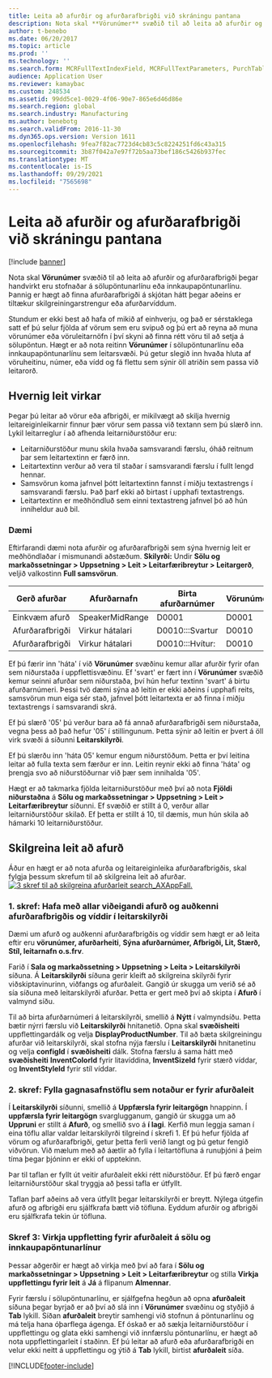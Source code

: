 ```yaml
---
title: Leita að afurðir og afurðarafbrigði við skráningu pantana
description: Nota skal **Vörunúmer** svæðið til að leita að afurðir og afurðarafbrigði þegar handvirkt eru stofnaðar á sölupöntunarlínu eða innkaupapöntunarlínu. Þannig er hægt að finna afurðarafbrigði á skjótan hátt þegar aðeins er tiltækur skilgreiningarstrengur eða afurðarvíddum.
author: t-benebo
ms.date: 06/20/2017
ms.topic: article
ms.prod: ''
ms.technology: ''
ms.search.form: MCRFullTextIndexField, MCRFullTextParameters, PurchTable, PurchTablePart, SalesTable
audience: Application User
ms.reviewer: kamaybac
ms.custom: 248534
ms.assetid: 99dd5ce1-0029-4f06-90e7-865e6d46d86e
ms.search.region: global
ms.search.industry: Manufacturing
ms.author: benebotg
ms.search.validFrom: 2016-11-30
ms.dyn365.ops.version: Version 1611
ms.openlocfilehash: 9fea7f82ac7723d4cb83c5c8224251fd6c43a315
ms.sourcegitcommit: 3b87f042a7e97f72b5aa73bef186c5426b937fec
ms.translationtype: MT
ms.contentlocale: is-IS
ms.lasthandoff: 09/29/2021
ms.locfileid: "7565698"
---
```

# <a name="search-for-products-and-product-variants-during-order-entry"></a>Leita að afurðir og afurðarafbrigði við skráningu pantana

[!include [banner](../includes/banner.md)]

Nota skal **Vörunúmer** svæðið til að leita að afurðir og afurðarafbrigði þegar handvirkt eru stofnaðar á sölupöntunarlínu eða innkaupapöntunarlínu.  Þannig er hægt að finna afurðarafbrigði á skjótan hátt þegar aðeins er tiltækur skilgreiningarstrengur eða afurðarvíddum.

Stundum er ekki best að hafa of mikið af einhverju, og það er sérstaklega satt ef þú selur fjölda af vörum sem eru svipuð og þú ert að reyna að muna vörunúmer eða vöruleitarnöfn í því skyni að finna rétt vöru til að setja á sölupöntun. Hægt er að nota reitinn **Vörunúmer** í sölupöntunarlínu eða innkaupapöntunarlínu sem leitarsvæði. Þú getur slegið inn hvaða hluta af vöruheitinu, númer, eða vídd og fá flettu sem sýnir öll atriðin sem passa við leitarorð.

## <a name="how-search-works"></a>Hvernig leit virkar
Þegar þú leitar að vörur eða afbrigði, er mikilvægt að skilja hvernig leitareiginleikarnir finnur þær vörur sem passa við textann sem þú slærð inn. Lykil leitarreglur í að afhenda leitarniðurstöður eru:

-   Leitarniðurstöður munu skila hvaða samsvarandi færslu, óháð reitnum þar sem leitartextinn er færð inn.
-   Leitartextinn verður að vera til staðar í samsvarandi færslu í fullt lengd hennar.
-   Samsvörun koma jafnvel þótt leitartextinn fannst í miðju textastrengs í samsvarandi færslu. Það þarf ekki að birtast í upphafi textastrengs.
-   Leitartextinn er meðhöndluð sem einni textastreng jafnvel þó að hún inniheldur auð bil.

### <a name="examples"></a>Dæmi

Eftirfarandi dæmi nota afurðir og afurðarafbrigði sem sýna hvernig leit er meðhöndlaðar í mismunandi aðstæðum. **Skilyrði:** Undir **Sölu og markaðssetningar &gt; Uppsetning &gt; Leit &gt; Leitarfæribreytur &gt; Leitargerð**, veljið valkostinn **Full samsvörun**.

| Gerð afurðar     | Afurðarnafn    | Birta afurðarnúmer | Vörunúmer | Grunnstilling |
|------------------|-----------------|------------------------|-------------|---------------|
| Einkvæm afurð | SpeakerMidRange | D0001                  | D0001       | Á ekki við            |
| Afurðarafbrigði  | Virkur hátalari  | D0010:::Svartur         | D0010       | 000005        |
| Afurðarafbrigði  | Virkur hátalari  | D0010:::Hvítur:         | D0010       | Hvítt         |

Ef þú færir inn 'háta' í við **Vörunúmer** svæðinu kemur allar afurðir fyrir ofan sem niðurstaða í uppflettisvæðinu. Ef 'svart' er fært inn í **Vörunúmer** svæðið kemur seinni afurðar sem niðurstaða, því hún hefur textinn 'svart' á birtu afurðarnúmeri. Þessi tvö dæmi sýna að leitin er ekki aðeins í upphafi reits, samsvörun mun eiga sér stað, jafnvel þótt leitartexta er að finna í miðju textastrengs í samsvarandi skrá.  

Ef þú slærð '05' þú verður bara að fá annað afurðarafbrigði sem niðurstaða, vegna þess að það hefur '05' í stillingunum. Þetta sýnir að leitin er þvert á öll virk svæði á síðunni **Leitarskilyrði**.  

Ef þú slærðu inn 'háta 05' kemur engum niðurstöðum. Þetta er því leitina leitar að fulla texta sem færður er inn. Leitin reynir ekki að finna 'háta' og þrengja svo að niðurstöðurnar við þær sem innihalda '05'.  

Hægt er að takmarka fjölda leitarniðurstöður með því að nota **Fjöldi niðurstaðna** á **Sölu og markaðssetningar &gt; Uppsetning &gt; Leit &gt; Leitarfæribreytur** síðunni. Ef svæðið er stillt á 0, verður allar leitarniðurstöður skilað. Ef þetta er stillt á 10, til dæmis, mun hún skila að hámarki 10 leitarniðurstöður.

## <a name="configure-the-product-search"></a>Skilgreina leit að afurð
Áður en hægt er að nota afurða og leitareiginleika afurðarafbrigðis, skal fylgja þessum skrefum til að skilgreina leit að afurðar. [![3 skref til að skilgreina afurðarleit search\_AXAppFall.](./media/3-steps-to-configure-product-search_axappfall.png)](./media/3-steps-to-configure-product-search_axappfall.png)

### <a name="step-1-include-all-the-relevant-product-and-product-variant-identifiers-and-dimensions-in-the-search-criteria"></a>1. skref: Hafa með allar viðeigandi afurð og auðkenni afurðarafbrigðis og víddir í leitarskilyrði

Dæmi um afurð og auðkenni afurðarafbrigðis og víddir sem hægt er að leita eftir eru **vörunúmer, afurðarheiti**, **Sýna afurðarnúmer, Afbrigði, Lit, Stærð, Stíl, leitarnafn o.s.frv**.  

Farið í **Sala og markaðssetning &gt; Uppsetning &gt; Leita &gt; Leitarskilyrði** síðuna. Á **Leitarskilyrði** síðuna gerir kleift að skilgreina skilyrði fyrir viðskiptavinurinn, viðfangs og afurðaleit. Gangið úr skugga um verið sé að sía síðuna með leitarskilyrði afurðar. Þetta er gert með því að skipta í **Afurð** í valmynd síðu.  

Til að birta afurðarnúmeri á leitarskilyrði, smellið á **Nýtt** í valmyndsíðu. Þetta bætir nýrri færslu við **Leitarskilyrði** hnitanetið. Opna skal **svæðisheiti** uppflettingardálk og velja **DisplayProductNumber**. Til að bæta skilgreiningu afurðar við leitarskilyrði, skal stofna nýja færslu í **Leitarskilyrði** hnitanetinu og velja **configId** í **svæðisheiti** dálk. Stofna færslu á sama hátt með **svæðisheiti** **InventColorId** fyrir litavíddina, **InventSizeId** fyrir stærð víddar, og **InventStyleId** fyrir stíl víddar.

### <a name="step-2-populate-the-database-table-that-is-used-for-product-search"></a>2. skref: Fylla gagnasafnstöflu sem notaður er fyrir afurðaleit

Í **Leitarskilyrði** síðunni, smellið á **Uppfærsla fyrir leitargögn** hnappinn. Í **uppfærsla fyrir leitargögn** svarglugganum, gangið úr skugga um að **Uppruni** er stillt á **Afurð**, og smellið svo á **í lagi**. Kerfið mun leggja saman í eina töflu allar valdar leitarskilyrði tilgreind í skrefi 1. Ef þú hefur fjölda af vörum og afurðarafbrigði, getur þetta ferli verið langt og þú getur fengið viðvörun. Við mælum með að áætlir að fylla í leitartöfluna á runuþjóni á þeim tíma þegar þjóninn er ekki of upptekinn.  

Þar til taflan er fyllt út veitir afurðaleit ekki rétt niðurstöður. Ef þú færð engar leitarniðurstöður skal tryggja að þessi tafla er útfyllt.  

Taflan þarf aðeins að vera útfyllt þegar leitarskilyrði er breytt. Nýlega útgefin afurð og afbrigði eru sjálfkrafa bætt við töfluna. Eyddum afurðir og afbrigði eru sjálfkrafa tekin úr töfluna.

### <a name="step-3-enable-the-lookup-for-product-search-on-sales-and-purchase-order-lines"></a>Skref 3: Virkja uppfletting fyrir afurðaleit á sölu og innkaupapöntunarlínur

Þessar aðgerðir er hægt að virkja með því að fara í **Sölu og markaðssetningar &gt; Uppsetning &gt; Leit &gt; Leitarfæribreytur** og stilla **Virkja uppflettingu fyrir leit** á **Já** á flipanum **Almennar**.  

Fyrir færslu í sölupöntunarlínu, er sjálfgefna hegðun að opna **afurðaleit** síðuna þegar byrjað er að því að slá inn í **Vörunúmer** svæðinu og styðjið á **Tab** lykill. Síðan **afurðaleit** breytir samhengi við stofnun á pöntunarlínu og má telja hana óþarflega ágenga. Ef óskað er að sækja leitarniðurstöður í uppflettingu og glata ekki samhengi við innfærslu pöntunarlínu, er hægt að nota uppflettingarleit í staðinn. Ef þú leitar að afurð eða afurðarafbrigði en velur ekki neitt á uppflettingu og ýtið á **Tab** lykill, birtist **afurðaleit** síða.





[!INCLUDE[footer-include](../../includes/footer-banner.md)]